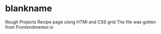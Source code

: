 # blankname
Rough Projects
Recipe page uisng HTMl and CSS grid
The file was gotten from Frontendmentor.io
